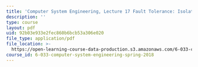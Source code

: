 ```yaml
---
title: 'Computer System Engineering, Lecture 17 Fault Tolerance: Isolation'
description: ''
type: course
layout: pdf
uid: 92b03e933e2fec860b6bcb53a306e020
file_type: application/pdf
file_location: >-
  https://open-learning-course-data-production.s3.amazonaws.com/6-033-computer-system-engineering-spring-2018/92b03e933e2fec860b6bcb53a306e020_MIT6_033S18lec17.pdf
course_id: 6-033-computer-system-engineering-spring-2018
---
```

